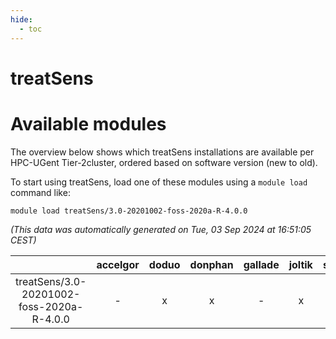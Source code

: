 ```yaml
---
hide:
  - toc
---
```


treatSens
=========

# Available modules


The overview below shows which treatSens installations are available per HPC-UGent Tier-2cluster, ordered based on software version (new to old).

To start using treatSens, load one of these modules using a `module load` command like:

```shell
module load treatSens/3.0-20201002-foss-2020a-R-4.0.0
```

*(This data was automatically generated on Tue, 03 Sep 2024 at 16:51:05 CEST)*  

| |accelgor|doduo|donphan|gallade|joltik|shinx|skitty|
| :---: | :---: | :---: | :---: | :---: | :---: | :---: | :---: |
|treatSens/3.0-20201002-foss-2020a-R-4.0.0|-|x|x|-|x|-|x|
